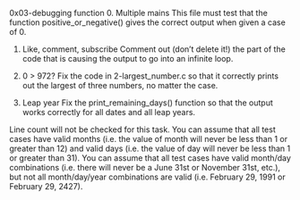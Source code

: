 0x03-debugging function
0. Multiple mains
This file must test that the function positive_or_negative() gives the correct output when given a case of 0.

1. Like, comment, subscribe
Comment out (don’t delete it!) the part of the code that is causing the output to go into an infinite loop.

2. 0 > 972?
Fix the code in 2-largest_number.c so that it correctly prints out the largest of three numbers, no matter the case.

3. Leap year
Fix the print_remaining_days() function so that the output works correctly for all dates and all leap years.

Line count will not be checked for this task.
You can assume that all test cases have valid months (i.e. the value of month will never be less than 1 or greater than 12) and valid days (i.e. the value of day will never be less than 1 or greater than 31).
You can assume that all test cases have valid month/day combinations (i.e. there will never be a June 31st or November 31st, etc.), but not all month/day/year combinations are valid (i.e. February 29, 1991 or February 29, 2427).
